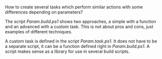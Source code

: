 
How to create several tasks which perform similar actions with some differences
depending on parameters?

The script *Param.build.ps1* shows two approaches, a simple with a function and
an advanced with a custom task. This is not about pros and cons, just examples
of different techniques.

A custom task is defined in the script *Param.task.ps1*. It does not have to be
a separate script, it can be a function defined right in *Param.build.ps1*. A
script makes sense as a library for use in several build scripts.
